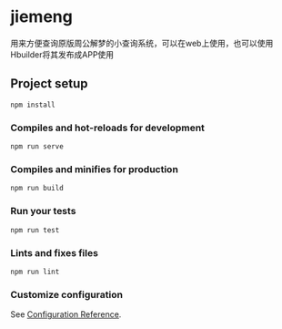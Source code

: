 # jiemeng
用来方便查询原版周公解梦的小查询系统，可以在web上使用，也可以使用Hbuilder将其发布成APP使用

## Project setup
```
npm install
```

### Compiles and hot-reloads for development
```
npm run serve
```

### Compiles and minifies for production
```
npm run build
```

### Run your tests
```
npm run test
```

### Lints and fixes files
```
npm run lint
```

### Customize configuration
See [Configuration Reference](https://cli.vuejs.org/config/).
